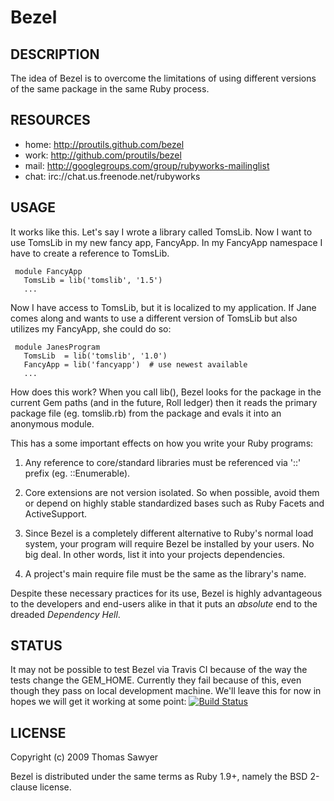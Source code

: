 # Bezel


## DESCRIPTION

The idea of Bezel is to overcome the limitations of using different
versions of the same package in the same Ruby process.


## RESOURCES

* home: http://proutils.github.com/bezel
* work: http://github.com/proutils/bezel
* mail: http://googlegroups.com/group/rubyworks-mailinglist
* chat: irc://chat.us.freenode.net/rubyworks


## USAGE

It works like this. Let's say I wrote a library called TomsLib. Now I
want to use TomsLib in my new fancy app, FancyApp. In my FancyApp
namespace I have to create a reference to TomsLib.

     module FancyApp
       TomsLib = lib('tomslib', '1.5')
       ...
 
Now I have access to TomsLib, but it is localized to my application.
If Jane comes along and wants to use a different version of TomsLib
but also utilizes my FancyApp, she could do so:

     module JanesProgram
       TomsLib  = lib('tomslib', '1.0')
       FancyApp = lib('fancyapp')  # use newest available
       ...

How does this work? When you call lib(), Bezel looks for the package
in the current Gem paths (and in the future, Roll ledger) then it
reads the primary package file (eg. tomslib.rb) from the package and
evals it into an anonymous module.

This has a some important effects on how you write your Ruby programs:

1. Any reference to core/standard libraries must be referenced via '::' 
prefix (eg. ::Enumerable).

2. Core extensions are not version isolated. So when possible, avoid them
or depend on highly stable standardized bases such as Ruby Facets
and ActiveSupport.

3. Since Bezel is a completely different alternative to Ruby's normal
load system, your program will require Bezel be installed by your
users. No big deal. In other words, list it into your projects dependencies.

4. A project's main require file must be the same as the library's name.

Despite these necessary practices for its use, Bezel is highly advantageous
to the developers and end-users alike in that it puts an *absolute* end to
the dreaded *Dependency Hell*.


## STATUS

It may not be possible to test Bezel via Travis CI because of the way the tests
change the GEM_HOME. Currently they fail because of this, even though they pass
on local development machine. We'll leave this for now in hopes we will get it
working at some point: 
[![Build Status](https://secure.travis-ci.org/rubyworks/bezel.png)](http://travis-ci.org/rubyworks/bezel)


## LICENSE

Copyright (c) 2009 Thomas Sawyer

Bezel is distributed under the same terms as Ruby 1.9+, namely the 
BSD 2-clause license.
